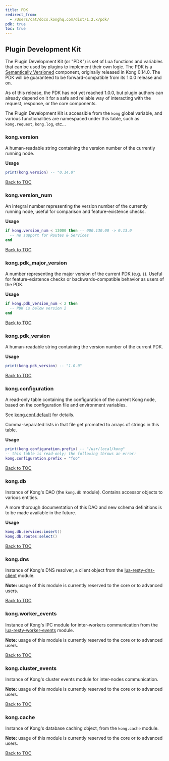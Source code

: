 ```yaml
---
title: PDK
redirect_from:
  - /Users/cat/docs.konghq.com/dist/1.2.x/pdk/
pdk: true
toc: true
---
```


## Plugin Development Kit

The Plugin Development Kit (or "PDK") is set of Lua functions and variables
that can be used by plugins to implement their own logic. The PDK is a
[Semantically Versioned](https://semver.org/) component, originally
released in Kong 0.14.0. The PDK will be guaranteed to be forward-compatible
from its 1.0.0 release and on.

As of this release, the PDK has not yet reached 1.0.0, but plugin authors
can already depend on it for a safe and reliable way of interacting with the
request, response, or the core components.

The Plugin Development Kit is accessible from the `kong` global variable,
and various functionalities are namespaced under this table, such as
`kong.request`, `kong.log`, etc...

### kong.version

A human-readable string containing the version number of the currently
running node.

**Usage**

```lua
print(kong.version) -- "0.14.0"
```

[Back to TOC](#table-of-contents)

### kong.version_num

An integral number representing the version number of the currently running
node, useful for comparison and feature-existence checks.

**Usage**

```lua
if kong.version_num < 13000 then -- 000.130.00 -> 0.13.0
  -- no support for Routes & Services
end
```

[Back to TOC](#table-of-contents)

### kong.pdk_major_version

A number representing the major version of the current PDK (e.g.
`1`). Useful for feature-existence checks or backwards-compatible behavior
as users of the PDK.

**Usage**

```lua
if kong.pdk_version_num < 2 then
  -- PDK is below version 2
end
```

[Back to TOC](#table-of-contents)

### kong.pdk_version

A human-readable string containing the version number of the current PDK.

**Usage**

```lua
print(kong.pdk_version) -- "1.0.0"
```

[Back to TOC](#table-of-contents)

### kong.configuration

A read-only table containing the configuration of the current Kong node,
based on the configuration file and environment variables.

See [kong.conf.default](https://github.com/Kong/kong/blob/master/kong.conf.default)
for details.

Comma-separated lists in that file get promoted to arrays of strings in this
table.

**Usage**

```lua
print(kong.configuration.prefix) -- "/usr/local/kong"
-- this table is read-only; the following throws an error:
kong.configuration.prefix = "foo"
```

[Back to TOC](#table-of-contents)

### kong.db

Instance of Kong's DAO (the `kong.db` module). Contains accessor objects
to various entities.

A more thorough documentation of this DAO and new schema definitions is to
be made available in the future.

**Usage**

```lua
kong.db.services:insert()
kong.db.routes:select()
```

[Back to TOC](#table-of-contents)

### kong.dns

Instance of Kong's DNS resolver, a client object from the
[lua-resty-dns-client](https://github.com/kong/lua-resty-dns-client) module.

**Note:** usage of this module is currently reserved to the core or to
advanced users.

[Back to TOC](#table-of-contents)

### kong.worker_events

Instance of Kong's IPC module for inter-workers communication from the
[lua-resty-worker-events](https://github.com/Kong/lua-resty-worker-events)
module.

**Note:** usage of this module is currently reserved to the core or to
advanced users.

[Back to TOC](#table-of-contents)

### kong.cluster_events

Instance of Kong's cluster events module for inter-nodes communication.

**Note:** usage of this module is currently reserved to the core or to
advanced users.

[Back to TOC](#table-of-contents)

### kong.cache

Instance of Kong's database caching object, from the `kong.cache` module.

**Note:** usage of this module is currently reserved to the core or to
advanced users.

[Back to TOC](#table-of-contents)
